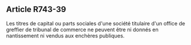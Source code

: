 Article R743-39
----
Les titres de capital ou parts sociales d'une société titulaire d'un office de
greffier de tribunal de commerce ne peuvent être ni donnés en nantissement ni
vendus aux enchères publiques.
